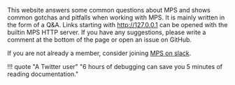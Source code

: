 This website answers some common questions about MPS and shows common gotchas and pitfalls when working with MPS. 
It is mainly written in the form of a Q&A. Links starting with http://127.0.0.1 can be opened with the builtin MPS HTTP server.
If you have any suggestions, please write a comment at the bottom of the page or
open an issue on GitHub.

If you are not already a member, consider joining [MPS on slack](http://slack-mps.jetbrains.com/).

!!! quote "A Twitter user"
    "6 hours of debugging can save you 5 minutes of reading documentation."